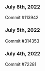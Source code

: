 ### July 8th, 2022

Commit #113942

### July 5th, 2022

Commit #314353


### July 4th, 2022

Commit #72281
